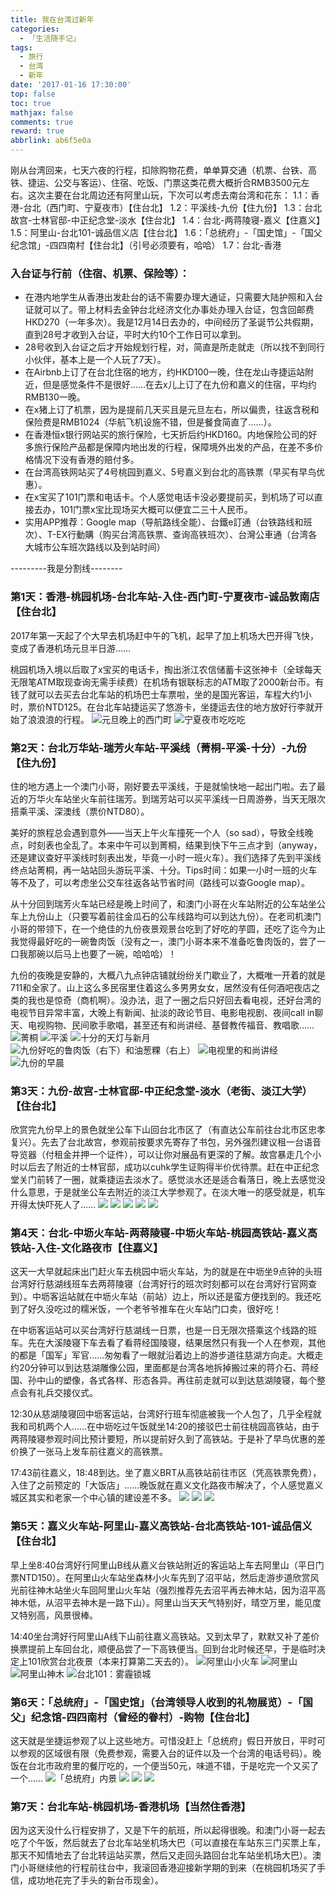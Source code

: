 ```yaml
---
title: 我在台湾过新年
categories:
  - 「生活随手记」
tags:
  - 旅行
  - 台湾
  - 新年
date: '2017-01-16 17:30:00'
top: false
toc: true
mathjax: false
comments: true
reward: true
abbrlink: ab6f5e0a
---
```

刚从台湾回来，七天六夜的行程，扣除购物花费，单单算交通（机票、台铁、高铁、捷运、公交与客运）、住宿、吃饭、门票这类花费大概折合RMB3500元左右。这次主要在台北周边还有阿里山玩，下次可以考虑去南台湾和花东：
1.1：香港-台北（西门町、宁夏夜市）【住台北】
1.2：平溪线-九份【住九份】
1.3：台北故宫-士林官邸-中正纪念堂-淡水【住台北】<!-- more -->
1.4：台北-两蒋陵寝-嘉义【住嘉义】
1.5：阿里山-台北101-诚品信义店【住台北】
1.6：「总统府」-「国史馆」-「国父纪念馆」-四四南村【住台北】（引号必须要有，哈哈）
1.7：台北-香港

### 入台证与行前（住宿、机票、保险等）：

- 在港内地学生从香港出发赴台的话不需要办理大通证，只需要大陆护照和入台证就可以了。带上材料去金钟台北经济文化办事处办理入台证，包含回邮费HKD270（一年多次）。我是12月14日去办的，中间经历了圣诞节公共假期，直到28号才收到入台证，平时大约10个工作日可以拿到。
- 28号收到入台证之后才开始规划行程，对，简直是所走就走（所以找不到同行小伙伴，基本上是一个人玩了7天）。
- 在Airbnb上订了在台北住宿的地方，约HKD100一晚，住在龙山寺捷运站附近，但是感觉条件不是很好……在去x儿上订了在九份和嘉义的住宿，平均约RMB130一晚。
- 在x猪上订了机票，因为是提前几天买且是元旦左右，所以偏贵，往返含税和保险费是RMB1024（华航飞机设施不错，但是餐食简直了……）。
- 在香港恒x银行网站买的旅行保险，七天折后约HKD160。内地保险公司的好多旅行保险产品都是保障内地出发的行程，保障境外出发的产品，在差不多价格情况下没有香港的赔付多。
- 在台湾高铁网站买了4号桃园到嘉义、5号嘉义到台北的高铁票（早买有早鸟优惠）。
- 在x宝买了101门票和电话卡。个人感觉电话卡没必要提前买，到机场了可以直接去办，101门票x宝比现场买大概可以便宜二三十人民币。
- 实用APP推荐：Google map（导航路线全能）、台鐵e訂通（台铁路线和班次）、T-EX行動購（购买台湾高铁票、查询高铁班次）、台灣公車通（台湾各大城市公车班次路线以及到站时间）

---------我是分割线--------

### 第1天：香港-桃园机场-台北车站-入住-西门町-宁夏夜市-诚品敦南店【住台北】

2017年第一天起了个大早去机场赶中午的飞机，起早了加上机场大巴开得飞快，变成了香港机场元旦半日游……

桃园机场入境以后取了x宝买的电话卡，掏出浙江农信储蓄卡这张神卡（全球每天无限笔ATM取现查询无需手续费）在机场有银联标志的ATM取了2000新台币。有钱了就可以去买去台北车站的机场巴士车票啦，坐的是国光客运，车程大约1小时，票价NTD125。在台北车站捷运买了悠游卡，坐捷运去住的地方放好行李就开始了浪浪浪的行程。
![元旦晚上的西门町](/cloud/posts/2017/20170116/pic_1.jpg)
![宁夏夜市吃吃吃](/cloud/posts/2017/20170116/pic_2.jpg)

### 第2天：台北万华站-瑞芳火车站-平溪线（菁桐-平溪-十分）-九份【住九份】

住的地方遇上一个澳门小哥，刚好要去平溪线，于是就愉快地一起出门啦。去了最近的万华火车站坐火车前往瑞芳。到瑞芳站可以买平溪线一日周游券，当天无限次搭乘平溪、深澳线（票价NTD80）。

美好的旅程总会遇到意外——当天上午火车撞死一个人（so sad），导致全线晚点，时刻表也全乱了。本来中午可以到菁桐，结果到快下午三点才到（anyway，还是建议查好平溪线时刻表出发，毕竟一小时一班火车）。我们选择了先到平溪线终点站菁桐，再一站站回头游玩平溪、十分。Tips时间：如果一小时一班的火车等不及了，可以考虑坐公交车往返各站节省时间（路线可以查Google map）。

从十分回到瑞芳火车站已经是晚上时间了，和澳门小哥在火车站附近的公车站坐公车上九份山上（只要写着前往金瓜石的公车线路均可以到达九份）。在老司机澳门小哥的带领下，在一个绝佳的九份夜景观景台吃到了好吃的芋圆，还吃了迄今为止我觉得最好吃的一碗鲁肉饭（没有之一，澳门小哥本来不准备吃鲁肉饭的，尝了一口我那碗以后马上也要了一碗，哈哈哈）！

九份的夜晚是安静的，大概八九点钟店铺就纷纷关门歇业了，大概唯一开着的就是711和全家了。山上这么多民宿里住着这么多男男女女，居然没有任何酒吧夜店之类的我也是惊奇（商机啊）。没办法，逛了一圈之后只好回去看电视，还好台湾的电视节目异常丰富，大晚上有新闻、扯淡的政论节目、电影电视剧、夜间call in聊天、电视购物、民间歌手歌唱，甚至还有和尚讲经、基督教传福音、教唱歌……
![菁桐](/cloud/posts/2017/20170116/pic_3.jpg)
![平溪](/cloud/posts/2017/20170116/pic_4.jpg)
![十分的天灯与新月](/cloud/posts/2017/20170116/pic_5.jpg)
![九份好吃的鲁肉饭（右下）和油葱粿（右上）](/cloud/posts/2017/20170116/pic_6.jpg)
![电视里的和尚讲经](/cloud/posts/2017/20170116/pic_7.jpg)
![九份的早晨](/cloud/posts/2017/20170116/pic_8.jpg)

### 第3天：九份-故宫-士林官邸-中正纪念堂-淡水（老街、淡江大学）【住台北】

欣赏完九份早上的景色就坐公车下山回台北市区了（有直达公车前往台北市区忠孝复兴）。先去了台北故宫，参观前按要求先寄存了书包，另外强烈建议租一台语音导览器（付租金并押一个证件），可以让你对展品有更深的了解。故宫暴走几个小时以后去了附近的士林官邸，成功以cuhk学生证购得半价优待票。赶在中正纪念堂关门前转了一圈，就乘捷运去淡水了。感觉淡水还是适合看落日，晚上去感觉没什么意思，于是就坐公车去附近的淡江大学参观了。在淡大唯一的感受就是，机车开得太快吓死人了……
![](/cloud/posts/2017/20170116/pic_9.jpg)
![](/cloud/posts/2017/20170116/pic_10.jpg)
![](/cloud/posts/2017/20170116/pic_11.jpg)
![](/cloud/posts/2017/20170116/pic_12.jpg)
![](/cloud/posts/2017/20170116/pic_13.jpg)

### 第4天：台北-中坜火车站-两蒋陵寝-中坜火车站-桃园高铁站-嘉义高铁站-入住-文化路夜市【住嘉义】

这天一大早就起床出门赶火车去桃园中坜火车站，为的就是在中坜坐9点钟的头班台湾好行慈湖线班车去两蒋陵寝（台湾好行的班次时刻都可以在台湾好行官网查到）。中坜客运站就在中坜火车站（前站）边上，所以还是蛮方便找到的。我还吃到了好久没吃过的糯米饭，一个老爷爷推车在火车站门口卖，很好吃！

在中坜客运站可以买台湾好行慈湖线一日票，也是一日无限次搭乘这个线路的班车。先在大溪陵寝下车去看了看蒋经国陵寝，结果居然只有我一个人在参观，其他的都是「国军」军官……匆匆看了一眼就沿着边上的游步道往慈湖方向走。大概走约20分钟可以到达慈湖雕像公园，里面都是台湾各地拆掉搬过来的蒋介石、蒋经国、孙中山的塑像，各式各样、形态各异。再往前走就可以到达慈湖陵寝，每个整点会有礼兵交接仪式。

12:30从慈湖陵寝回中坜客运站，台湾好行班车彻底被我一个人包了，几乎全程就我和司机两个人……在中坜吃过午饭就坐14:20的接驳巴士前往桃园高铁站，由于两蒋陵寝参观时间比预计要短，所以提前好久到了高铁站。于是补了早鸟优惠的差价换了一张马上发车前往嘉义的高铁票。

17:43前往嘉义，18:48到达。坐了嘉义BRT从高铁站前往市区（凭高铁票免费），入住了之前预定的「大饭店」……晚饭就在嘉义文化路夜市解决了，个人感觉嘉义城区其实和老家一个中心镇的建设差不多。
![](/cloud/posts/2017/20170116/pic_14.jpg)
![](/cloud/posts/2017/20170116/pic_15.jpg)
![](/cloud/posts/2017/20170116/pic_16.jpg)

### 第5天：嘉义火车站-阿里山-嘉义高铁站-台北高铁站-101-诚品信义【住台北】

早上坐8:40台湾好行阿里山B线从嘉义台铁站附近的客运站上车去阿里山（平日门票NTD150）。在阿里山火车站坐森林小火车先到了沼平站，然后走游步道欣赏风光前往神木站坐火车回阿里山火车站（强烈推荐先去沼平再去神木站，因为沼平高神木低，从沼平去神木是一路下山）。阿里山当天天气特别好，晴空万里，能见度又特别高，风景很棒。

14:40坐台湾好行阿里山A线下山前往嘉义高铁站。又到太早了，默默又补了差价换票提前上车回台北，顺便品尝了一下高铁便当。回到台北时候还早，于是临时决定上101欣赏台北夜景（本来打算第二天去的）。
![阿里山小火车](/cloud/posts/2017/20170116/pic_17.jpg)
![阿里山](/cloud/posts/2017/20170116/pic_18.jpg)
![阿里山神木](/cloud/posts/2017/20170116/pic_19.jpg)
![台北101：雾霾锁城](/cloud/posts/2017/20170116/pic_20.jpg)

### 第6天：「总统府」-「国史馆」（台湾领导人收到的礼物展览）-「国父」纪念馆-四四南村（曾经的眷村）-购物【住台北】

这天就是坐捷运参观了以上这些地方。可惜没赶上「总统府」假日开放日，平时可以参观的区域很有限（免费参观，需要入台的证件以及一个台湾的电话号码）。晚饭在台北市政府里的餐厅吃的，一个便当50元，味道不错，于是吃完一个又买了一个……
![「总统府」内景](/cloud/posts/2017/20170116/pic_21.jpg)
![](/cloud/posts/2017/20170116/pic_22.jpg)
![](/cloud/posts/2017/20170116/pic_23.jpg)
![](/cloud/posts/2017/20170116/pic_24.jpg)

### 第7天：台北车站-桃园机场-香港机场【当然住香港】

因为这天没什么行程安排了，又是下午的航班，所以起得很晚。和澳门小哥一起去吃了个午饭，然后就去了台北车站坐机场大巴（可以直接在车站东三门买票上车，那天不知情地去了台北转运站买票，然后又走回头路回台北车站坐机场大巴）。澳门小哥继续他的行程前往台中，我滚回香港迎接新学期的到来（在桃园机场买了手信，成功地花完了手头的新台币现金）。
